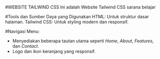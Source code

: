 #WEBSITE TAILWIND CSS
Ini adalah Website Tailwind CSS sarana belajar

#Tools dan Sumber Daya yang Digunakan
HTML: Untuk struktur dasar halaman.
Tailwind CSS: Untuk styling modern dan responsif.

#Navigasi Menu:
- Menyediakan beberapa tautan utama seperti _Home_, _About_, _Features_, dan _Contact_.
- Logo dan ikon keranjang yang responsif.
